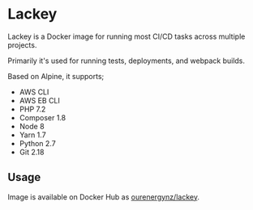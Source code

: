 # Lackey

Lackey is a Docker image for running most CI/CD tasks across multiple projects. 

Primarily it's used for running tests, deployments, and webpack builds.

Based on Alpine, it supports;

* AWS CLI
* AWS EB CLI
* PHP 7.2
* Composer 1.8
* Node 8
* Yarn 1.7
* Python 2.7
* Git 2.18

## Usage

Image is available on Docker Hub as [ourenergynz/lackey](https://hub.docker.com/r/ourenergynz/lackey).